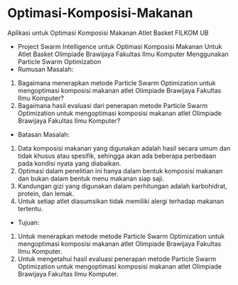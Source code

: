 # Optimasi-Komposisi-Makanan
Aplikasi untuk Optimasi Komposisi Makanan Atlet Basket FILKOM UB

- Project Swarm Intelligence untuk Optimasi Komposisi Makanan Untuk Atlet Basket Olimpiade Brawijaya Fakultas Ilmu Komputer Menggunakan Particle Swarm Optimization
- Rumusan Masalah:
1.	Bagaimana menerapkan metode Particle Swarm Optimization  untuk mengoptimasi komposisi makanan atlet Olimpiade Brawijaya Fakultas Ilmu Komputer?
2.	Bagaimana hasil evaluasi dari penerapan metode Particle Swarm Optimization  untuk mengoptimasi komposisi makanan atlet Olimpiade Brawijaya Fakultas Ilmu Komputer?
- Batasan Masalah:
1.	Data komposisi makanan yang digunakan adalah hasil secara umum dan tidak khusus atau spesifik, sehingga akan ada beberapa perbedaan pada kondisi nyata yang diabaikan.
2.	Optimasi dalam penelitian ini hanya dalam bentuk komposisi makanan dan bukan dalam bentuk menu makanan siap saji.
3.	Kandungan gizi yang digunakan dalam perhitungan adalah karbohidrat, protein, dan lemak.
4.	Untuk setiap atlet diasumsikan tidak memiliki alergi terhadap makanan tertentu.
- Tujuan:
1.	Untuk menerapkan metode metode Particle Swarm Optimization  untuk mengoptimasi komposisi makanan atlet Olimpiade Brawijaya Fakultas Ilmu Komputer.
2.	Untuk mengetahui hasil evaluasi penerapan metode Particle Swarm Optimization  untuk mengoptimasi komposisi makanan atlet Olimpiade Brawijaya Fakultas Ilmu Komputer.
